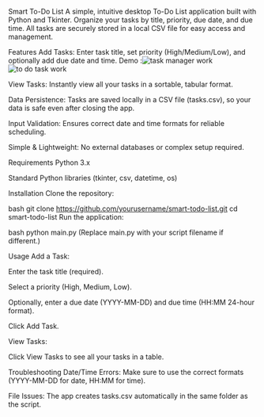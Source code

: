 Smart To-Do List
A simple, intuitive desktop To-Do List application built with Python and Tkinter. Organize your tasks by title, priority, due date, and due time. All tasks are securely stored in a local CSV file for easy access and management.

Features
Add Tasks: Enter task title, set priority (High/Medium/Low), and optionally add due date and time.
Demo :![task manager work](https://github.com/user-attachments/assets/e563e99f-26ef-4814-8dd1-ff97897b9c3d) ![to do task work](https://github.com/user-attachments/assets/489a305a-ecb2-4f4b-b2ac-9ce5eaa32cbe)

View Tasks: Instantly view all your tasks in a sortable, tabular format.

Data Persistence: Tasks are saved locally in a CSV file (tasks.csv), so your data is safe even after closing the app.

Input Validation: Ensures correct date and time formats for reliable scheduling.

Simple & Lightweight: No external databases or complex setup required.

Requirements
Python 3.x

Standard Python libraries (tkinter, csv, datetime, os)

Installation
Clone the repository:

bash
git clone https://github.com/yourusername/smart-todo-list.git
cd smart-todo-list
Run the application:

bash
python main.py
(Replace main.py with your script filename if different.)

Usage
Add a Task:

Enter the task title (required).

Select a priority (High, Medium, Low).

Optionally, enter a due date (YYYY-MM-DD) and due time (HH:MM 24-hour format).

Click Add Task.

View Tasks:

Click View Tasks to see all your tasks in a table.

Troubleshooting
Date/Time Errors: Make sure to use the correct formats (YYYY-MM-DD for date, HH:MM for time).

File Issues: The app creates tasks.csv automatically in the same folder as the script.
